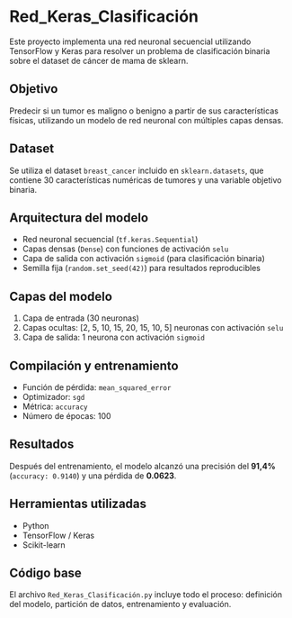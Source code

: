 # Red_Keras_Clasificación

Este proyecto implementa una red neuronal secuencial utilizando TensorFlow y Keras para resolver un problema de clasificación binaria sobre el dataset de cáncer de mama de sklearn.

## Objetivo

Predecir si un tumor es maligno o benigno a partir de sus características físicas, utilizando un modelo de red neuronal con múltiples capas densas.

## Dataset

Se utiliza el dataset `breast_cancer` incluido en `sklearn.datasets`, que contiene 30 características numéricas de tumores y una variable objetivo binaria.

## Arquitectura del modelo

- Red neuronal secuencial (`tf.keras.Sequential`)
- Capas densas (`Dense`) con funciones de activación `selu`
- Capa de salida con activación `sigmoid` (para clasificación binaria)
- Semilla fija (`random.set_seed(42)`) para resultados reproducibles

## Capas del modelo

1. Capa de entrada (30 neuronas)
2. Capas ocultas: [2, 5, 10, 15, 20, 15, 10, 5] neuronas con activación `selu`
3. Capa de salida: 1 neurona con activación `sigmoid`

## Compilación y entrenamiento

- Función de pérdida: `mean_squared_error`
- Optimizador: `sgd`
- Métrica: `accuracy`
- Número de épocas: 100

## Resultados

Después del entrenamiento, el modelo alcanzó una precisión del **91,4%** (`accuracy: 0.9140`) y una pérdida de **0.0623**.

## Herramientas utilizadas

- Python
- TensorFlow / Keras
- Scikit-learn

## Código base

El archivo `Red_Keras_Clasificación.py` incluye todo el proceso: definición del modelo, partición de datos, entrenamiento y evaluación.